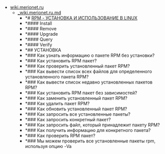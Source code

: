 - <a href = "E:\Node_projects\Node_Way\NBase\_Md\_Index\_Git\contaners\Learn_this\_in_stash\_stash_2\Rpm\wiki.merionet.ru\cat.wiki.merionet.ru\dir.wiki.merionet.ru.md">wiki.merionet.ru</a>
    - <a href = "E:\Node_projects\Node_Way\NBase\_Md\_Index\_Git\contaners\Learn_this\_in_stash\_stash_2\Rpm\wiki.merionet.ru\_wiki.merionet.ru.md">_wiki.merionet.ru.md</a>
        - *# <a href="https://wiki.merionet.ru/servernye-resheniya/30/rpm-ustanovka-i-ispolzovanie-v-linux/" target="_blank">RPM - УСТАНОВКА И ИСПОЛЬЗОВАНИЕ В LINUX</a>
        - *#### Install 
        - *#### Remove 
        - *#### Upgrade 
        - *#### Query 
        - *#### Verify 
        - *## УСТАНОВКА
        - *### Как узнать информацию о пакете RPM без установки?
        - *### Как установить RPM пакет?
        - *### Как проверить установленный пакет RPM?
        - *### Как вывести список всех файлов для определенного установленного пакета RPM?
        - *###  Как вывести список недавно установленных пакетов RPM?
        - *### Как установить RPM пакет без зависимостей?
        - *### Как заменить установленный пакет RPM?
        - *### Как удалить пакет RPM?
        - *### Как обновить установленный пакет RPM?
        - *### Как запросить все установленные пакеты?
        - *### Как запросить конкретный пакет?
        - *###  Как запросить файл, который принадлежит пакету RPM?
        - *### Как получить информацию для конкретного пакета?
        - *### Как проверить RPM пакет?
        - *### Мы можем проверить все установленные пакеты rpm, используя опцию -Va
